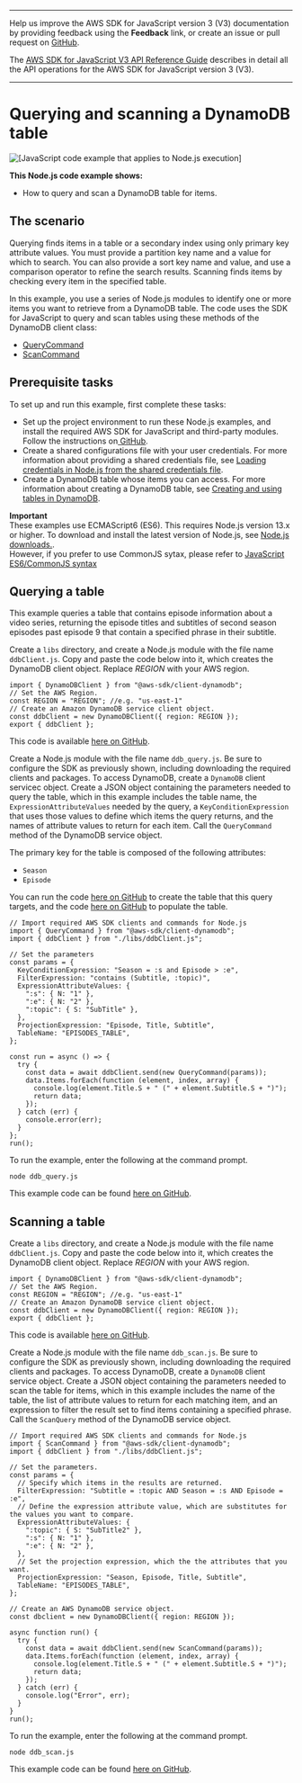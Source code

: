 --------

Help us improve the AWS SDK for JavaScript version 3 \(V3\) documentation by providing feedback using the **Feedback** link, or create an issue or pull request on [GitHub](https://github.com/awsdocs/aws-sdk-for-javascript-v3)\.

 The [AWS SDK for JavaScript V3 API Reference Guide](https://docs.aws.amazon.com/AWSJavaScriptSDK/v3/latest/index.html) describes in detail all the API operations for the AWS SDK for JavaScript version 3 \(V3\)\.

--------

# Querying and scanning a DynamoDB table<a name="dynamodb-example-query-scan"></a>

![\[JavaScript code example that applies to Node.js execution\]](http://docs.aws.amazon.com/sdk-for-javascript/v3/developer-guide/images/nodeicon.png)

**This Node\.js code example shows:**
+ How to query and scan a DynamoDB table for items\.

## The scenario<a name="dynamodb-example-table-query-scan-scenario"></a>

Querying finds items in a table or a secondary index using only primary key attribute values\. You must provide a partition key name and a value for which to search\. You can also provide a sort key name and value, and use a comparison operator to refine the search results\. Scanning finds items by checking every item in the specified table\.

In this example, you use a series of Node\.js modules to identify one or more items you want to retrieve from a DynamoDB table\. The code uses the SDK for JavaScript to query and scan tables using these methods of the DynamoDB client class:
+ [QueryCommand](https://docs.aws.amazon.com/AWSJavaScriptSDK/v3/latest/clients/client-dynamodb/classes/querycommand.html)
+ [ScanCommand](https://docs.aws.amazon.com/AWSJavaScriptSDK/v3/latest/clients/client-dynamodb/classes/scancommand.html)

## Prerequisite tasks<a name="dynamodb-example-table-query-scan-prerequisites"></a>

To set up and run this example, first complete these tasks:
+ Set up the project environment to run these Node\.js examples, and install the required AWS SDK for JavaScript and third\-party modules\. Follow the instructions on[ GitHub](https://github.com/awsdocs/aws-doc-sdk-examples/tree/master/javascriptv3/example_code/dynamodb/README.md)\.
+ Create a shared configurations file with your user credentials\. For more information about providing a shared credentials file, see [Loading credentials in Node\.js from the shared credentials file](loading-node-credentials-shared.md)\.
+ Create a DynamoDB table whose items you can access\. For more information about creating a DynamoDB table, see [Creating and using tables in DynamoDB](dynamodb-examples-using-tables.md)\.

**Important**  
These examples use ECMAScript6 \(ES6\)\. This requires Node\.js version 13\.x or higher\. To download and install the latest version of Node\.js, see [Node\.js downloads\.](https://nodejs.org/en/download)\.  
However, if you prefer to use CommonJS sytax, please refer to [JavaScript ES6/CommonJS syntax](sdk-example-javascript-syntax.md)

## Querying a table<a name="dynamodb-example-table-query-scan-querying"></a>

This example queries a table that contains episode information about a video series, returning the episode titles and subtitles of second season episodes past episode 9 that contain a specified phrase in their subtitle\.

Create a `libs` directory, and create a Node\.js module with the file name `ddbClient.js`\. Copy and paste the code below into it, which creates the DynamoDB client object\. Replace *REGION* with your AWS region\.

```
import { DynamoDBClient } from "@aws-sdk/client-dynamodb";
// Set the AWS Region.
const REGION = "REGION"; //e.g. "us-east-1"
// Create an Amazon DynamoDB service client object.
const ddbClient = new DynamoDBClient({ region: REGION });
export { ddbClient };
```

This code is available [here on GitHub](https://github.com/awsdocs/aws-doc-sdk-examples/blob/master/javascriptv3/example_code/dynamodb/src/libs/ddbClient.js)\.

Create a Node\.js module with the file name `ddb_query.js`\. Be sure to configure the SDK as previously shown, including downloading the required clients and packages\. To access DynamoDB, create a `DynamoDB` client servicec object\. Create a JSON object containing the parameters needed to query the table, which in this example includes the table name, the `ExpressionAttributeValues` needed by the query, a `KeyConditionExpression` that uses those values to define which items the query returns, and the names of attribute values to return for each item\. Call the `QueryCommand` method of the DynamoDB service object\.

The primary key for the table is composed of the following attributes:
+ `Season`
+ `Episode`

You can run the code [here on GitHub](https://github.com/awsdocs/aws-doc-sdk-examples/blob/master/javascriptv3/example_code/dynamodb/src/QueryExample/ddb_createtable_tv.js) to create the table that this query targets, and the code [here on GitHub](https://github.com/awsdocs/aws-doc-sdk-examples/blob/master/javascriptv3/example_code/dynamodb/src/QueryExample/ddb_batchwriteitem_tv.js) to populate the table\.

```
// Import required AWS SDK clients and commands for Node.js
import { QueryCommand } from "@aws-sdk/client-dynamodb";
import { ddbClient } from "./libs/ddbClient.js";

// Set the parameters
const params = {
  KeyConditionExpression: "Season = :s and Episode > :e",
  FilterExpression: "contains (Subtitle, :topic)",
  ExpressionAttributeValues: {
    ":s": { N: "1" },
    ":e": { N: "2" },
    ":topic": { S: "SubTitle" },
  },
  ProjectionExpression: "Episode, Title, Subtitle",
  TableName: "EPISODES_TABLE",
};

const run = async () => {
  try {
    const data = await ddbClient.send(new QueryCommand(params));
    data.Items.forEach(function (element, index, array) {
      console.log(element.Title.S + " (" + element.Subtitle.S + ")");
      return data;
    });
  } catch (err) {
    console.error(err);
  }
};
run();
```

To run the example, enter the following at the command prompt\.

```
node ddb_query.js 
```

This example code can be found [here on GitHub](https://github.com/awsdocs/aws-doc-sdk-examples/blob/master/javascriptv3/example_code/dynamodb/src/ddb_query.js)\.

## Scanning a table<a name="dynamodb-example-table-query-scan-scanning"></a>

Create a `libs` directory, and create a Node\.js module with the file name `ddbClient.js`\. Copy and paste the code below into it, which creates the DynamoDB client object\. Replace *REGION* with your AWS region\.

```
import { DynamoDBClient } from "@aws-sdk/client-dynamodb";
// Set the AWS Region.
const REGION = "REGION"; //e.g. "us-east-1"
// Create an Amazon DynamoDB service client object.
const ddbClient = new DynamoDBClient({ region: REGION });
export { ddbClient };
```

This code is available [here on GitHub](https://github.com/awsdocs/aws-doc-sdk-examples/blob/master/javascriptv3/example_code/dynamodb/src/libs/ddbClient.js)\.

Create a Node\.js module with the file name `ddb_scan.js`\. Be sure to configure the SDK as previously shown, including downloading the required clients and packages\. To access DynamoDB, create a `DynamoDB` client service object\. Create a JSON object containing the parameters needed to scan the table for items, which in this example includes the name of the table, the list of attribute values to return for each matching item, and an expression to filter the result set to find items containing a specified phrase\. Call the `ScanQuery` method of the DynamoDB service object\.

```
// Import required AWS SDK clients and commands for Node.js
import { ScanCommand } from "@aws-sdk/client-dynamodb";
import { ddbClient } from "./libs/ddbClient.js";

// Set the parameters.
const params = {
  // Specify which items in the results are returned.
  FilterExpression: "Subtitle = :topic AND Season = :s AND Episode = :e",
  // Define the expression attribute value, which are substitutes for the values you want to compare.
  ExpressionAttributeValues: {
    ":topic": { S: "SubTitle2" },
    ":s": { N: "1" },
    ":e": { N: "2" },
  },
  // Set the projection expression, which the the attributes that you want.
  ProjectionExpression: "Season, Episode, Title, Subtitle",
  TableName: "EPISODES_TABLE",
};

// Create an AWS DynamoDB service object.
const dbclient = new DynamoDBClient({ region: REGION });

async function run() {
  try {
    const data = await ddbClient.send(new ScanCommand(params));
    data.Items.forEach(function (element, index, array) {
      console.log(element.Title.S + " (" + element.Subtitle.S + ")");
      return data;
    });
  } catch (err) {
    console.log("Error", err);
  }
}
run();
```

To run the example, enter the following at the command prompt\.

```
node ddb_scan.js 
```

This example code can be found [here on GitHub](https://github.com/awsdocs/aws-doc-sdk-examples/blob/master/javascriptv3/example_code/dynamodb/src/ddb_scan.js)\.